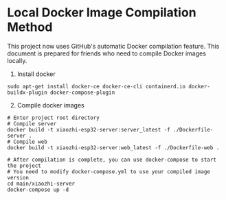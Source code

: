 # Local Docker Image Compilation Method

This project now uses GitHub's automatic Docker compilation feature. This document is prepared for friends who need to compile Docker images locally.

1. Install docker
```
sudo apt-get install docker-ce docker-ce-cli containerd.io docker-buildx-plugin docker-compose-plugin
```

2. Compile docker images
```
# Enter project root directory
# Compile server
docker build -t xiaozhi-esp32-server:server_latest -f ./Dockerfile-server .
# Compile web
docker build -t xiaozhi-esp32-server:web_latest -f ./Dockerfile-web .

# After compilation is complete, you can use docker-compose to start the project
# You need to modify docker-compose.yml to use your compiled image version
cd main/xiaozhi-server
docker-compose up -d
```

